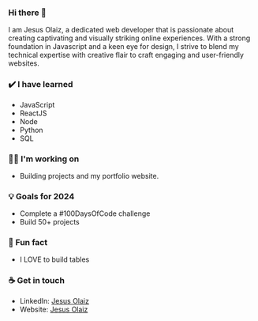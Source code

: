 ### Hi there 👋

I am Jesus Olaiz, a dedicated web developer that is passionate about creating captivating and visually striking online experiences. With a strong foundation in Javascript and a keen eye for design, I strive to blend my technical expertise with creative flair to craft engaging and user-friendly websites.

### ✔️ I have learned
- JavaScript
- ReactJS
- Node
- Python
- SQL

### 👩‍💻 I'm working on
- Building projects and my portfolio website. 

### 💡 Goals for 2024
- Complete a #100DaysOfCode challenge
- Build 50+ projects 

### 🌴 Fun fact 
- I LOVE to build tables

### ☕ Get in touch
- LinkedIn: <a href = "https://www.linkedin.com/in/jesus-olaiz/">Jesus Olaiz</a>
- Website: <a href = "https://www.jesusolaiz.com">Jesus Olaiz</a>
<br>
<br>

